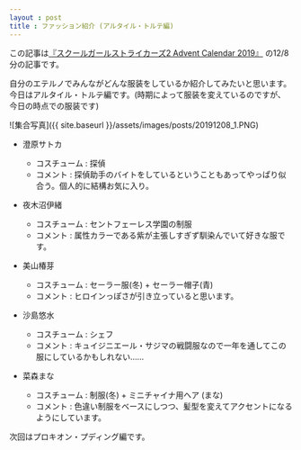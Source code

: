 ```yaml
---
layout : post
title : ファッション紹介 (アルタイル・トルテ編)
---
```


この記事は[『スクールガールストライカーズ2 Advent Calendar 2019』](https://adventar.org/calendars/4503) の12/8分の記事です。

自分のエテルノでみんながどんな服装をしているか紹介してみたいと思います。
今日はアルタイル・トルテ編です。(時期によって服装を変えているのですが、今日の時点での服装です)


![集合写真]({{ site.baseurl }}/assets/images/posts/20191208_1.PNG)


- 澄原サトカ
  - コスチューム : 探偵
  - コメント : 探偵助手のバイトをしているということもあってやっぱり似合う。個人的に結構お気に入り。

- 夜木沼伊緒
    - コスチューム : セントフェーレス学園の制服
    - コメント : 属性カラーである紫が主張しすぎず馴染んでいて好きな服です。
  
- 美山椿芽
    - コスチューム : セーラー服(冬) + セーラー帽子(青)
    - コメント : ヒロインっぽさが引き立っていると思います。
  
- 沙島悠水
  - コスチューム : シェフ
  - コメント : キュイジニエール・サジマの戦闘服なので一年を通してこの服にしているかもしれない……
  
- 菜森まな
  - コスチューム : 制服(冬) + ミニチャイナ用ヘア (まな)
  - コメント : 色違い制服をベースにしつつ、髪型を変えてアクセントになるようにしています。
  

次回はプロキオン・プディング編です。
